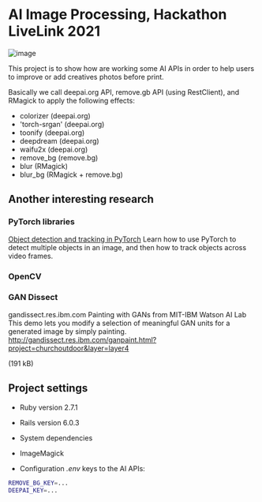 # AI Image Processing, Hackathon LiveLink 2021
![image](https://user-images.githubusercontent.com/10981611/107963692-65e6b100-6fa0-11eb-8a6a-90ad2c38b2cd.png)

This project is to show how are working some AI APIs in order to help users to improve or add creatives photos before print. 

Basically we call deepai.org API, remove.gb API (using RestClient), and RMagick to apply the following effects:

- colorizer (deepai.org)
- 'torch-srgan' (deepai.org)
- toonify (deepai.org)
- deepdream (deepai.org)
- waifu2x (deepai.org)
- remove_bg (remove.bg)
- blur (RMagick)
- blur_bg (RMagick + remove.bg)

## Another interesting research
### PyTorch libraries
[Object detection and tracking in PyTorch](https://towardsdatascience.com/object-detection-and-tracking-in-pytorch-b3cf1a696a98)
Learn how to use PyTorch to detect multiple objects in an image, and then how to track objects across video frames.
### OpenCV

### GAN Dissect
gandissect.res.ibm.com
Painting with GANs from MIT-IBM Watson AI Lab
This demo lets you modify a selection of meaningful GAN units for a generated image by simply painting.
http://gandissect.res.ibm.com/ganpaint.html?project=churchoutdoor&layer=layer4 

 (191 kB)
## Project settings

* Ruby version
2.7.1

* Rails version
6.0.3

* System dependencies
- ImageMagick

* Configuration
_.env_ keys to the AI APIs:

```bash
REMOVE_BG_KEY=...
DEEPAI_KEY=...
```

